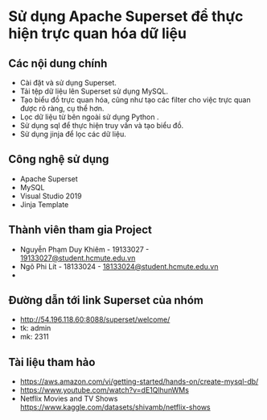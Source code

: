 # Sử dụng Apache Superset để thực hiện trực quan hóa dữ liệu

## Các nội dung chính

- Cài đặt và sử dụng Superset.
- Tải tệp dữ liệu lên Superset sử dụng MySQL.
- Tạo biểu đồ trực quan hóa, cũng như tạo các filter cho việc trực quan được rõ ràng, cụ thể hơn.
- Lọc dữ liệu từ bên ngoài sử dụng Python .
- Sử dụng sql để thực hiện truy vấn và tạo biểu đồ.
- Sử dụng jinja để lọc các dữ liệu.


## Công nghệ sử dụng 


- Apache Superset
- MySQL
- Visual Studio 2019
- Jinja Template


## Thành viên tham gia Project

- Nguyễn Phạm Duy Khiêm - 19133027 - 19133027@student.hcmute.edu.vn
- Ngô Phi Lít           - 18133024 - 18133024@student.hcmute.edu.vn
- 
## Đường dẫn tới link Superset của nhóm
- http://54.196.118.60:8088/superset/welcome/
- tk: admin 
- mk: 2311

## Tài liệu tham hảo

- https://aws.amazon.com/vi/getting-started/hands-on/create-mysql-db/
- https://www.youtube.com/watch?v=dE1QlhunWMs
- Netflix Movies and TV Shows https://www.kaggle.com/datasets/shivamb/netflix-shows
